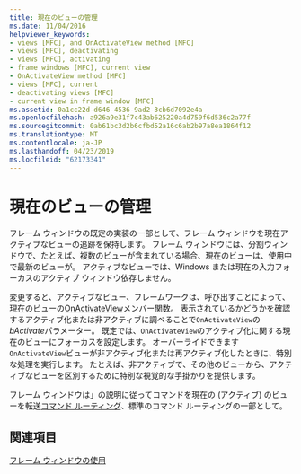 ```yaml
---
title: 現在のビューの管理
ms.date: 11/04/2016
helpviewer_keywords:
- views [MFC], and OnActivateView method [MFC]
- views [MFC], deactivating
- views [MFC], activating
- frame windows [MFC], current view
- OnActivateView method [MFC]
- views [MFC], current
- deactivating views [MFC]
- current view in frame window [MFC]
ms.assetid: 0a1cc22d-d646-4536-9ad2-3cb6d7092e4a
ms.openlocfilehash: a926a9e31f7c43ab625220a4d759f6d536c2a77f
ms.sourcegitcommit: 0ab61bc3d2b6cfbd52a16c6ab2b97a8ea1864f12
ms.translationtype: MT
ms.contentlocale: ja-JP
ms.lasthandoff: 04/23/2019
ms.locfileid: "62173341"
---
```

# <a name="managing-the-current-view"></a>現在のビューの管理

フレーム ウィンドウの既定の実装の一部として、フレーム ウィンドウを現在アクティブなビューの追跡を保持します。 フレーム ウィンドウには、分割ウィンドウで、たとえば、複数のビューが含まれている場合、現在のビューは、使用中で最新のビューが。 アクティブなビューでは、Windows または現在の入力フォーカスのアクティブ ウィンドウ依存しません。

変更すると、アクティブなビュー、フレームワークは、呼び出すことによって、現在のビューの[OnActivateView](../mfc/reference/cview-class.md#onactivateview)メンバー関数。 表示されているかどうかを確認するアクティブ化または非アクティブに調べることで`OnActivateView`の*bActivate*パラメーター。 既定では、`OnActivateView`のアクティブ化に関する現在のビューにフォーカスを設定します。 オーバーライドできます`OnActivateView`ビューが非アクティブ化または再アクティブ化したときに、特別な処理を実行します。 たとえば、非アクティブで、その他のビューから、アクティブなビューを区別するために特別な視覚的な手掛かりを提供します。

フレーム ウィンドウは」の説明に従ってコマンドを現在の (アクティブ) のビューを転送[コマンド ルーティング](../mfc/command-routing.md)、標準のコマンド ルーティングの一部として。

## <a name="see-also"></a>関連項目

[フレーム ウィンドウの使用](../mfc/using-frame-windows.md)
